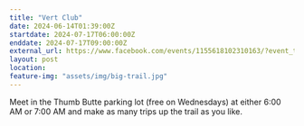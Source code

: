 ```yaml
---
title: "Vert Club"
date: 2024-06-14T01:39:00Z
startdate: 2024-07-17T06:00:00Z
enddate: 2024-07-17T09:00:00Z
external_url: https://www.facebook.com/events/1155618102310163/?event_time_id=1155618162310157
layout: post
location: 
feature-img: "assets/img/big-trail.jpg"
---
```


Meet in the Thumb Butte parking lot (free on Wednesdays) at either 6&#58;00 AM or 7&#58;00 AM and make as many trips up the trail as you like.<br>
  <br>
  
